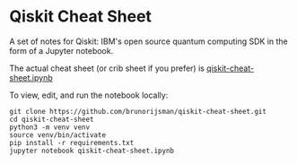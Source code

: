 # Qiskit Cheat Sheet

A set of notes for Qiskit: IBM's open source quantum computing SDK in the form of a Jupyter notebook.

The actual cheat sheet (or crib sheet if you prefer) is [qiskit-cheat-sheet.ipynb](qiskit-cheat-sheet.ipynb)

To view, edit, and run the notebook locally:

```
git clone https://github.com/brunorijsman/qiskit-cheat-sheet.git
cd qiskit-cheat-sheet
python3 -m venv venv
source venv/bin/activate
pip install -r requirements.txt
jupyter notebook qiskit-cheat-sheet.ipynb
```